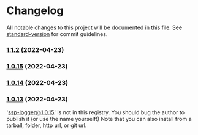 # Changelog

All notable changes to this project will be documented in this file. See [standard-version](https://github.com/conventional-changelog/standard-version) for commit guidelines.

### [1.1.2](https://github.com/elixxrades/ssp-logger/compare/v1.0.15...v1.1.2) (2022-04-23)

### [1.0.15](https://github.com/elixxrades/ssp-logger/compare/v1.0.14...v1.0.15) (2022-04-23)

### [1.0.14](https://github.com/elixxrades/ssp-logger/compare/v1.0.13...v1.0.14) (2022-04-23)

### [1.0.13](https://github.com/elixxrades/ssp-logger/compare/v1.0.12...v1.0.13) (2022-04-23)



  'ssp-logger@1.0.15' is not in this registry.
 You should bug the author to publish it (or use the name yourself!)
 Note that you can also install from a
tarball, folder, http url, or git url.
